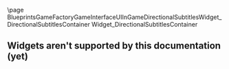 \page BlueprintsGameFactoryGameInterfaceUIInGameDirectionalSubtitlesWidget_DirectionalSubtitlesContainer Widget_DirectionalSubtitlesContainer
## Widgets aren't supported by this documentation (yet)
